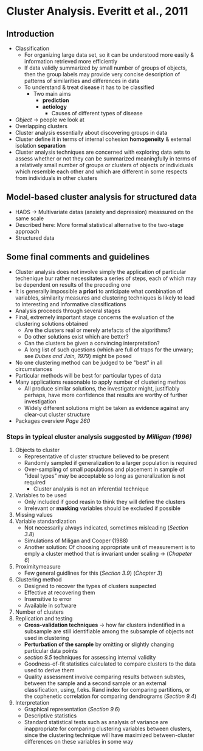 # Cluster Analysis. Everitt et al., 2011

## Introduction
- Classification
  - For organizing large data set, so it can be understood more easily & information retrieved more efficiently
  - If data validly summarized by small number of groups of objects, then the group labels may provide very concise description of patterns of similarities and differences in data
  - To understand & treat disease it has to be classified
    - Two main aims
      - **prediction**
      - **aetiology**
        - Causes of different types of disease
- *Object* -> people we look at
- Overlapping clusters
- Cluster analysis essentially about discovering groups in data
- Cluster define it in terms of internal cohesion **homogeneity** & external isolation **separation**
- Cluster analysis techniques are concerned with exploring data sets to assess whether or not they can be summarized meaningfully in terms of a relatively small number of groups or clusters of objects or  individuals which resemble each other and which are different in some respects from individuals in other clusters

## Model-based cluster analysis for structured data
- HADS -> Multivariate datas (anxiety and depression) meassured on the same scale
- Described here: More formal statistical alternative to the two-stage approach
- Structured data

## Some final comments and guidelines
- Cluster analysis does not involve simply the application of particular techenique bur rather necessitates a series of steps, each of which may be dependent on results of the preceding one
- It is generally impossible **a priori** to anticipate what combination of variables, similarity measures and clustering techniques is likely to lead to interesting and informative classifications
- Analysis proceeds through several stages
- Final, extremely important stage concerns the evaluation of the clustering solutions obtained
  - Are the clusters real or merely artefacts of the algorithms?
  - Do other solutions exist which are better?
  - Can the clusters be given a convincing interpretation?
  - A long list of such questions (which are full of traps for the unwary; see *Dubes and Jain, 1979*) might be posed
- No one clustering method can be judged to be "best" in all circumstances
- Particular methods will be best for particular types of data
- Many applications reasonable to apply number of clustering methos
  - All produce similar solutions, the investigator might, justifiably perhaps, have more confidence that results are worthy of further investigation
  - Widely different solutions might be taken as evidence against any clear-cut cluster structure
- Packages overview *Page 260*

### Steps in typical cluster analysis suggested by *Milligan (1996)*
1. Objects to cluster
   - Representative of cluster structure believed to be present
   - Randomly sampled if generalization to a larger population is required
   - Over-sampling of small populations and placement in sample of "ideal types" may be acceptable so long as generalization is not required
     - Cluster analysis is not an inferential technique
2. Variables to be used
   - Only included if good reasin to think they will define the clusters
   - Irrelevant or **masking** variables should be excluded if possible
3. Missing values
4. Variable standardization
   - Not necessarily always indicated, sometimes misleading (*Section 3.8*)
   - Simulations of Miligan and Cooper (1988)
   - Another solution: Of choosing appropriate unit of measurement is to emply a cluster method that is invariant under scaling -> (*Chapeter 6*)
5. Proximitymeasure
   - Few general guidlines for this (*Section 3.9*) (*Chapter 3*)
6. Clustering method
   - Designed to recover the types of clusters suspected
   - Effective at recovering them
   - Insensitive to error
   - Available in software
7. Number of clusters
8. Replication and testing
   - **Cross-validation techniques** -> how far clusters indentified in a subsample are still identifiable among the subsample of objects not used in clustering
   - **Perturbation of the sample** by omitting or slightly changing particular data points
   - *section 9.5* techniques for assessing internal validity
   - Goodness-of-fit statistics calculated to compare clusters to the data used to derive them
   - Quality assessment involve comparing results between substes, between the sample and a second sample or an external classification, using, f.eks. Rand index for comparing partitions, or the cophenetic correlation for comparing dendrograms (*Section 9.4*)
9. Interpretation
   - Graphical representation (*Section 9.6*)
   - Descriptive statistics
   - Standard statistical tests such as analysis of variance are inappropriate for comparing clustering variables between clusters, since the clustering technique will have maximized between-cluster differences on these variables in some way

